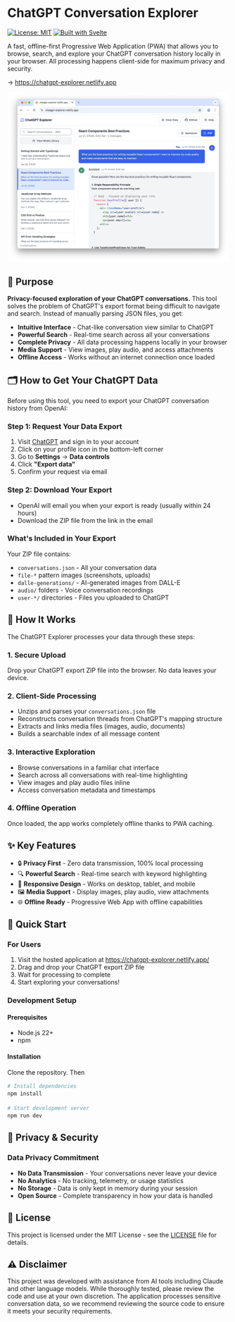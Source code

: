 # ChatGPT Conversation Explorer

[![License: MIT](https://img.shields.io/badge/License-MIT-yellow.svg)](https://opensource.org/licenses/MIT)
[![Built with Svelte](https://img.shields.io/badge/Built%20with-Svelte-FF3E00?logo=svelte)](https://svelte.dev/)
<!-- [![PWA Ready](https://img.shields.io/badge/PWA-Ready-purple)](https://web.dev/progressive-web-apps/) -->

A fast, offline-first Progressive Web Application (PWA) that allows you to browse, search, and explore your ChatGPT conversation history locally in your browser. All processing happens client-side for maximum privacy and security.

→ https://chatgpt-explorer.netlify.app

![App Preview](app.png)

## 🎯 Purpose

**Privacy-focused exploration of your ChatGPT conversations.** This tool solves the problem of ChatGPT's export format being difficult to navigate and search. Instead of manually parsing JSON files, you get:

- **Intuitive Interface** - Chat-like conversation view similar to ChatGPT
- **Powerful Search** - Real-time search across all your conversations
- **Complete Privacy** - All data processing happens locally in your browser
- **Media Support** - View images, play audio, and access attachments
- **Offline Access** - Works without an internet connection once loaded

## 🗂️ How to Get Your ChatGPT Data

Before using this tool, you need to export your ChatGPT conversation history from OpenAI:

### Step 1: Request Your Data Export

1. Visit [ChatGPT](https://chat.openai.com/) and sign in to your account
2. Click on your profile icon in the bottom-left corner
3. Go to **Settings** → **Data controls**
4. Click **"Export data"**
5. Confirm your request via email

### Step 2: Download Your Export

- OpenAI will email you when your export is ready (usually within 24 hours)
- Download the ZIP file from the link in the email

### What's Included in Your Export

Your ZIP file contains:

- `conversations.json` - All your conversation data
- `file-*` pattern images (screenshots, uploads)
- `dalle-generations/` - AI-generated images from DALL-E
- `audio/` folders - Voice conversation recordings
- `user-*/` directories - Files you uploaded to ChatGPT

## 🔄 How It Works

The ChatGPT Explorer processes your data through these steps:

### 1. **Secure Upload**

Drop your ChatGPT export ZIP file into the browser. No data leaves your device.

### 2. **Client-Side Processing**

- Unzips and parses your `conversations.json` file
- Reconstructs conversation threads from ChatGPT's mapping structure
- Extracts and links media files (images, audio, documents)
- Builds a searchable index of all message content

### 3. **Interactive Exploration**

- Browse conversations in a familiar chat interface
- Search across all conversations with real-time highlighting
- View images and play audio files inline
- Access conversation metadata and timestamps

### 4. **Offline Operation**

Once loaded, the app works completely offline thanks to PWA caching.

## ✨ Key Features

- 🔒 **Privacy First** - Zero data transmission, 100% local processing
- 🔍 **Powerful Search** - Real-time search with keyword highlighting
- 📱 **Responsive Design** - Works on desktop, tablet, and mobile
- 🖼️ **Media Support** - Display images, play audio, view attachments
- 🌐 **Offline Ready** - Progressive Web App with offline capabilities

## 🚀 Quick Start


### For Users

1. Visit the hosted application at <https://chatgpt-explorer.netlify.app/>
2. Drag and drop your ChatGPT export ZIP file
3. Wait for processing to complete
4. Start exploring your conversations!

### Development Setup

#### Prerequisites

- Node.js 22+
- npm

#### Installation

Clone the repository. Then

```bash
# Install dependencies
npm install

# Start development server
npm run dev
```

## 🔐 Privacy & Security

### Data Privacy Commitment

- **No Data Transmission** - Your conversations never leave your device
- **No Analytics** - No tracking, telemetry, or usage statistics
- **No Storage** - Data is only kept in memory during your session
- **Open Source** - Complete transparency in how your data is handled

## 📜 License

This project is licensed under the MIT License - see the [LICENSE](LICENSE) file for details.

## ⚠️ Disclaimer

This project was developed with assistance from AI tools including Claude and other language models. While thoroughly tested, please review the code and use at your own discretion. The application processes sensitive conversation data, so we recommend reviewing the source code to ensure it meets your security requirements.
